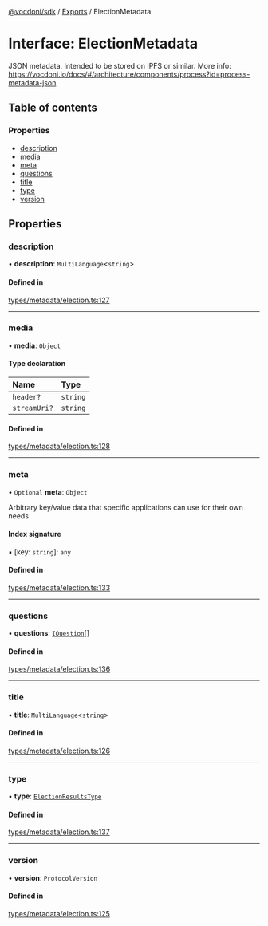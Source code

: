 [@vocdoni/sdk](/sdk) / [Exports](../modules.md) / ElectionMetadata

# Interface: ElectionMetadata

JSON metadata. Intended to be stored on IPFS or similar.
More info: https://vocdoni.io/docs/#/architecture/components/process?id=process-metadata-json

## Table of contents

### Properties

- [description](ElectionMetadata.md#description)
- [media](ElectionMetadata.md#media)
- [meta](ElectionMetadata.md#meta)
- [questions](ElectionMetadata.md#questions)
- [title](ElectionMetadata.md#title)
- [type](ElectionMetadata.md#type)
- [version](ElectionMetadata.md#version)

## Properties

### description

• **description**: `MultiLanguage`\<`string`\>

#### Defined in

[types/metadata/election.ts:127](https://github.com/vocdoni/vocdoni-sdk/blob/0a4464c/src/types/metadata/election.ts#L127)

___

### media

• **media**: `Object`

#### Type declaration

| Name | Type |
| :------ | :------ |
| `header?` | `string` |
| `streamUri?` | `string` |

#### Defined in

[types/metadata/election.ts:128](https://github.com/vocdoni/vocdoni-sdk/blob/0a4464c/src/types/metadata/election.ts#L128)

___

### meta

• `Optional` **meta**: `Object`

Arbitrary key/value data that specific applications can use for their own needs

#### Index signature

▪ [key: `string`]: `any`

#### Defined in

[types/metadata/election.ts:133](https://github.com/vocdoni/vocdoni-sdk/blob/0a4464c/src/types/metadata/election.ts#L133)

___

### questions

• **questions**: [`IQuestion`](IQuestion.md)[]

#### Defined in

[types/metadata/election.ts:136](https://github.com/vocdoni/vocdoni-sdk/blob/0a4464c/src/types/metadata/election.ts#L136)

___

### title

• **title**: `MultiLanguage`\<`string`\>

#### Defined in

[types/metadata/election.ts:126](https://github.com/vocdoni/vocdoni-sdk/blob/0a4464c/src/types/metadata/election.ts#L126)

___

### type

• **type**: [`ElectionResultsType`](../modules.md#electionresultstype)

#### Defined in

[types/metadata/election.ts:137](https://github.com/vocdoni/vocdoni-sdk/blob/0a4464c/src/types/metadata/election.ts#L137)

___

### version

• **version**: `ProtocolVersion`

#### Defined in

[types/metadata/election.ts:125](https://github.com/vocdoni/vocdoni-sdk/blob/0a4464c/src/types/metadata/election.ts#L125)
